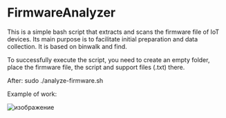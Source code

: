 # FirmwareAnalyzer

This is a simple bash script that extracts and scans the firmware file of IoT devices. Its main purpose is to facilitate initial preparation and data collection. It is based on binwalk and find.

To successfully execute the script, you need to create an empty folder, place the firmware file, the script and support files (.txt) there.

After: sudo ./analyze-firmware.sh

Example of work:


![изображение](https://github.com/Idxeed/Mana-Extractor/assets/117141740/255f1739-de0d-4cc6-b251-a7a865d7f6cf)
